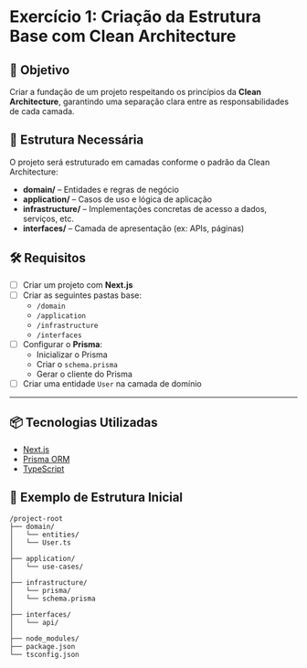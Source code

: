 # Exercício 1: Criação da Estrutura Base com Clean Architecture

## 🎯 Objetivo

Criar a fundação de um projeto respeitando os princípios da **Clean Architecture**, garantindo uma separação clara entre as responsabilidades de cada camada.

## 🧱 Estrutura Necessária

O projeto será estruturado em camadas conforme o padrão da Clean Architecture:

- **domain/** – Entidades e regras de negócio
- **application/** – Casos de uso e lógica de aplicação
- **infrastructure/** – Implementações concretas de acesso a dados, serviços, etc.
- **interfaces/** – Camada de apresentação (ex: APIs, páginas)

## 🛠 Requisitos

- [ ] Criar um projeto com **Next.js**
- [ ] Criar as seguintes pastas base:
  - `/domain`
  - `/application`
  - `/infrastructure`
  - `/interfaces`
- [ ] Configurar o **Prisma**:
  - Inicializar o Prisma
  - Criar o `schema.prisma`
  - Gerar o cliente do Prisma
- [ ] Criar uma entidade `User` na camada de domínio

---

## 📦 Tecnologias Utilizadas

- [Next.js](https://nextjs.org/)
- [Prisma ORM](https://www.prisma.io/)
- [TypeScript](https://www.typescriptlang.org/)

## 📁 Exemplo de Estrutura Inicial

```plaintext
/project-root
├── domain/
│   └── entities/
│   └── User.ts
│
├── application/
│   └── use-cases/
│
├── infrastructure/
│   └── prisma/
│   └── schema.prisma
│
├── interfaces/
│   └── api/
│
├── node_modules/
├── package.json
└── tsconfig.json